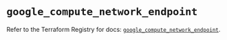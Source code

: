 # `google_compute_network_endpoint`

Refer to the Terraform Registry for docs: [`google_compute_network_endpoint`](https://registry.terraform.io/providers/hashicorp/google/6.19.0/docs/resources/compute_network_endpoint).
